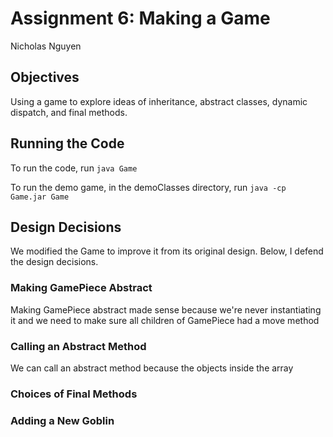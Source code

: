 # Assignment 6: Making a Game

Nicholas Nguyen

## Objectives

Using a game to explore ideas of inheritance, abstract classes,
dynamic dispatch, and final methods.

## Running the Code

To run the code, run `java Game`

To run the demo game, in the demoClasses directory, run `java -cp 
Game.jar Game`

## Design Decisions

We modified the Game to improve it from its original design.  Below, I
defend the design decisions.

### Making GamePiece Abstract

Making GamePiece abstract made sense because we're never instantiating it
and we need to make sure all children of GamePiece had a move method

### Calling an Abstract Method

We can call an abstract method because the objects inside the array

### Choices of Final Methods

### Adding a New Goblin
